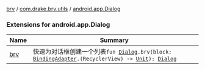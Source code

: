 [brv](../../index.md) / [com.drake.brv.utils](../index.md) / [android.app.Dialog](./index.md)

### Extensions for android.app.Dialog

| Name | Summary |
|---|---|
| [brv](brv.md) | 快速为对话框创建一个列表`fun `[`Dialog`](https://developer.android.com/reference/android/app/Dialog.html)`.brv(block: `[`BindingAdapter`](../../com.drake.brv/-binding-adapter/index.md)`.(RecyclerView) -> `[`Unit`](https://kotlinlang.org/api/latest/jvm/stdlib/kotlin/-unit/index.html)`): `[`Dialog`](https://developer.android.com/reference/android/app/Dialog.html) |
